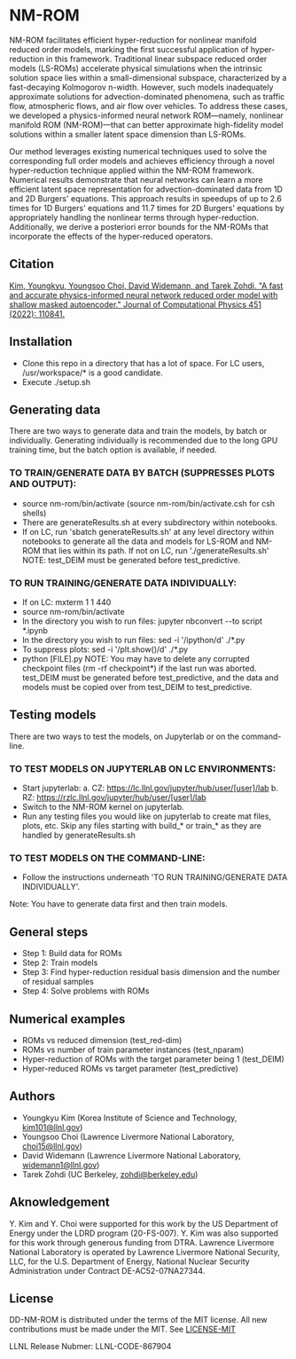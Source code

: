 # NM-ROM
NM-ROM facilitates efficient hyper-reduction for nonlinear manifold reduced order models, marking the first successful application of hyper-reduction in this framework. Traditional linear subspace reduced order models (LS-ROMs) accelerate physical simulations when the intrinsic solution space lies within a small-dimensional subspace, characterized by a fast-decaying Kolmogorov n-width. However, such models inadequately approximate solutions for advection-dominated phenomena, such as traffic flow, atmospheric flows, and air flow over vehicles. To address these cases, we developed a physics-informed neural network ROM—namely, nonlinear manifold ROM (NM-ROM)—that can better approximate high-fidelity model solutions within a smaller latent space dimension than LS-ROMs. 

Our method leverages existing numerical techniques used to solve the corresponding full order models and achieves efficiency through a novel hyper-reduction technique applied within the NM-ROM framework. Numerical results demonstrate that neural networks can learn a more efficient latent space representation for advection-dominated data from 1D and 2D Burgers' equations. This approach results in speedups of up to 2.6 times for 1D Burgers' equations and 11.7 times for 2D Burgers' equations by appropriately handling the nonlinear terms through hyper-reduction. Additionally, we derive a posteriori error bounds for the NM-ROMs that incorporate the effects of the hyper-reduced operators.

## Citation
[Kim, Youngkyu, Youngsoo Choi, David Widemann, and Tarek Zohdi. "A fast and accurate physics-informed neural network reduced order model with shallow masked autoencoder." Journal of Computational Physics 451 (2022): 110841.](https://doi.org/10.1016/j.jcp.2021.110841)

## Installation
- Clone this repo in a directory that has a lot of space. For LC users, /usr/workspace/* is a good candidate.
- Execute ./setup.sh

## Generating data
There are two ways to generate data and train the models, by batch or individually.
Generating individually is recommended due to the long GPU training time, but the batch option is available, if needed.

### TO TRAIN/GENERATE DATA BY BATCH (SUPPRESSES PLOTS AND OUTPUT):
- source nm-rom/bin/activate (source nm-rom/bin/activate.csh for csh shells)
- There are generateResults.sh at every subdirectory within notebooks.
- If on LC, run 'sbatch generateResults.sh' at any level directory within notebooks to generate
all the data and models for LS-ROM and NM-ROM that lies within its path. If not on LC, run './generateResults.sh'
NOTE: test_DEIM must be generated before test_predictive.

### TO RUN TRAINING/GENERATE DATA INDIVIDUALLY:
- If on LC: mxterm 1 1 440
- source nm-rom/bin/activate
- In the directory you wish to run files: jupyter nbconvert --to script *.ipynb
- In the directory you wish to run files: sed -i '/ipython/d' ./*.py
- To suppress plots: sed -i '/plt.show()/d' ./*.py
- python [FILE].py
NOTE: You may have to delete any corrupted checkpoint files (rm -rf checkpoint*) if the last run was aborted.
test_DEIM must be generated before test_predictive, and the data and models must be copied over from test_DEIM to test_predictive.

## Testing models
There are two ways to test the models, on Jupyterlab or on the command-line.

### TO TEST MODELS ON JUPYTERLAB ON LC ENVIRONMENTS:
- Start jupyterlab:
	a. CZ: https://lc.llnl.gov/jupyter/hub/user/[user]/lab
	b. RZ: https://rzlc.llnl.gov/jupyter/hub/user/[user]/lab
- Switch to the NM-ROM kernel on jupyterlab.
- Run any testing files you would like on jupyterlab
to create mat files, plots, etc. Skip any files starting with build_* or train_* as they are handled by generateResults.sh

### TO TEST MODELS ON THE COMMAND-LINE:
- Follow the instructions underneath 'TO RUN TRAINING/GENERATE DATA INDIVIDUALLY'.

Note: You have to generate data first and then train models.

## General steps
- Step 1: Build data for ROMs
- Step 2: Train models
- Step 3: Find hyper-reduction residual basis dimension and the number of residual samples
- Step 4: Solve problems with ROMs

## Numerical examples 
- ROMs vs reduced dimension (test_red-dim)
- ROMs vs number of train parameter instances (test_nparam)
- Hyper-reduction of ROMs with the target parameter being 1 (test_DEIM)
- Hyper-reduced ROMs vs target parameter (test_predictive)

## Authors
- Youngkyu Kim (Korea Institute of Science and Technology, kim101@llnl.gov)
- Youngsoo Choi (Lawrence Livermore National Laboratory, choi15@llnl.gov)
- David Widemann (Lawrence Livermore National Laboratory, widemann1@llnl.gov)
- Tarek Zohdi (UC Berkeley, zohdi@berkeley.edu)

## Aknowledgement
Y. Kim and Y. Choi were supported for this work by the US Department of Energy under the LDRD program (20-FS-007). Y. Kim was also supported for this work through generous funding from DTRA. Lawrence Livermore National Laboratory is operated by Lawrence Livermore National Security, LLC, for the U.S. Department of Energy, National Nuclear Security Administration under Contract DE-AC52-07NA27344.

## License
DD-NM-ROM is distributed under the terms of the MIT license. All new contributions must be made under the MIT. See
[LICENSE-MIT](https://github.com/LLNL/NM-ROM/blob/main/LICENSE)

LLNL Release Nubmer: LLNL-CODE-867904
